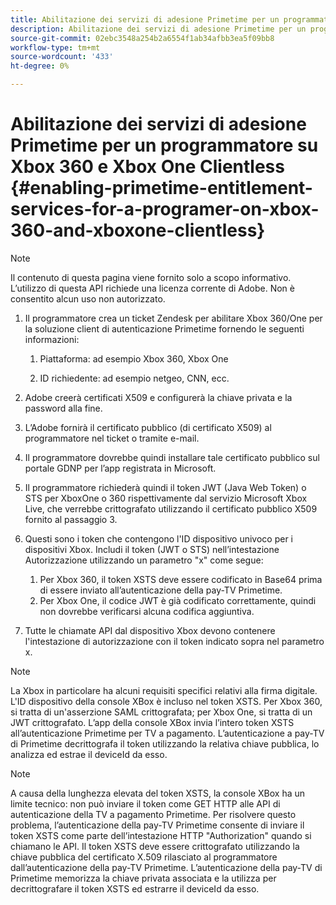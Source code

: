 ```yaml
---
title: Abilitazione dei servizi di adesione Primetime per un programmatore su Xbox 360 e Xbox One Clientless
description: Abilitazione dei servizi di adesione Primetime per un programmatore su Xbox 360 e Xbox One Clientless
source-git-commit: 02ebc3548a254b2a6554f1ab34afbb3ea5f09bb8
workflow-type: tm+mt
source-wordcount: '433'
ht-degree: 0%

---
```


# Abilitazione dei servizi di adesione Primetime per un programmatore su Xbox 360 e Xbox One Clientless {#enabling-primetime-entitlement-services-for-a-programer-on-xbox-360-and-xboxone-clientless}

>[!NOTE]
>
>Il contenuto di questa pagina viene fornito solo a scopo informativo. L’utilizzo di questa API richiede una licenza corrente di Adobe. Non è consentito alcun uso non autorizzato.




1. Il programmatore crea un ticket Zendesk per abilitare Xbox 360/One per la soluzione client di autenticazione Primetime fornendo le seguenti informazioni:

   1. Piattaforma: ad esempio Xbox 360, Xbox One

   1. ID richiedente: ad esempio netgeo, CNN, ecc.

1. Adobe creerà certificati X509 e configurerà la chiave privata e la password alla fine.

1. L’Adobe fornirà il certificato pubblico (di certificato X509) al programmatore nel ticket o tramite e-mail.

1. Il programmatore dovrebbe quindi installare tale certificato pubblico sul portale GDNP per l’app registrata in Microsoft.

1. Il programmatore richiederà quindi il token JWT (Java Web Token) o STS per XboxOne o 360 rispettivamente dal servizio Microsoft Xbox Live, che verrebbe crittografato utilizzando il certificato pubblico X509 fornito al passaggio 3.

1. Questi sono i token che contengono l&#39;ID dispositivo univoco per i dispositivi Xbox. Includi il token (JWT o STS) nell’intestazione Autorizzazione utilizzando un parametro &quot;x&quot; come segue:

   1. Per Xbox 360, il token XSTS deve essere codificato in Base64 prima di essere inviato all’autenticazione della pay-TV Primetime.
   1. Per Xbox One, il codice JWT è già codificato correttamente, quindi non dovrebbe verificarsi alcuna codifica aggiuntiva.

1. Tutte le chiamate API dal dispositivo Xbox devono contenere l&#39;intestazione di autorizzazione con il token indicato sopra nel parametro x.



>[!NOTE]
>
>La Xbox in particolare ha alcuni requisiti specifici relativi alla firma digitale. L&#39;ID dispositivo della console XBox è incluso nel token XSTS.  Per Xbox 360, si tratta di un&#39;asserzione SAML crittografata; per Xbox One, si tratta di un JWT crittografato. L’app della console XBox invia l’intero token XSTS all’autenticazione Primetime per TV a pagamento. L’autenticazione a pay-TV di Primetime decrittografa il token utilizzando la relativa chiave pubblica, lo analizza ed estrae il deviceId da esso.

>[!NOTE]
>
>A causa della lunghezza elevata del token XSTS, la console XBox ha un limite tecnico: non può inviare il token come GET HTTP alle API di autenticazione della TV a pagamento Primetime. Per risolvere questo problema, l’autenticazione della pay-TV Primetime consente di inviare il token XSTS come parte dell’intestazione HTTP &quot;Authorization&quot; quando si chiamano le API. Il token XSTS deve essere crittografato utilizzando la chiave pubblica del certificato X.509 rilasciato al programmatore dall’autenticazione della pay-TV Primetime. L’autenticazione della pay-TV di Primetime memorizza la chiave privata associata e la utilizza per decrittografare il token XSTS ed estrarre il deviceId da esso.
